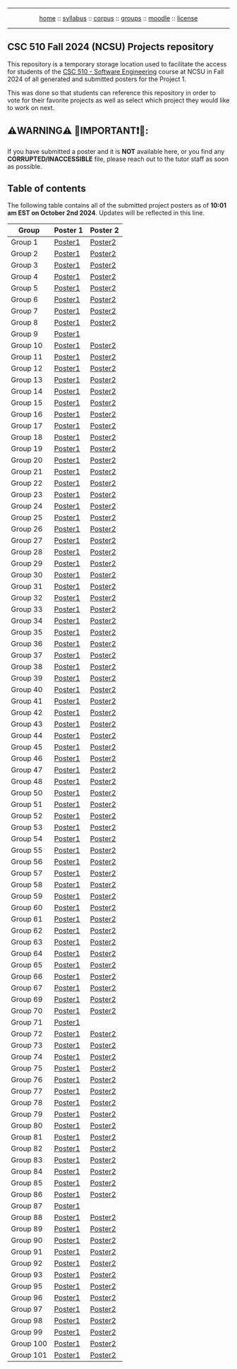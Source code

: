 <hr>
<div style="text-align:center;">
<a href="index.html">home</a>
:: <a href="syllabus.html">syllabus</a>
:: <a href="https://docs.google.com/spreadsheets/d/17AdVB6rGsKSf8Ut6gG5RD01IngOLjQvVxFdkSS76cYY/edit?usp=sharing">corpus</a> 
:: <a href="https://docs.google.com/spreadsheets/d/1as_d35pZSKT1zcVWEcqa59AaU7AmNYHpDvdlkdgaCdI/edit?gid=0#gid=0">groups</a> 
:: <a href="https://moodle-courses2425.wolfware.ncsu.edu/course/view.php?id=4180&bp=s">moodle</a>
:: <a href="https://github.com/txt/se24fall/blob/main/LICENSE">license</a>  </p>
</div>
<hr>

## CSC 510 Fall 2024 (NCSU) Projects repository
This repository is a temporary storage location used to facilitate the access for students of the [CSC 510 - Software Engineering](https://txt.github.io/se24fall/) course at NCSU in Fall 2024 of all generated and submitted posters for the Project 1. 

This was done so that students can reference this repository in order to vote for their favorite projects as well as select which project they would like to work on next.

## ⚠️**WARNING**⚠️ 🔴IMPORTANT❗🔴: 

If you have submitted a poster and it is **NOT** available here, or you find any **CORRUPTED/INACCESSIBLE** file, please reach out to the tutor staff as soon as possible.


## Table of contents

The following table contains all of the submitted project posters as of **10:01 am EST on October 2nd 2024**. Updates will be reflected in this line.


| Group  | Poster 1 | Poster 2 |
| ---------- | -------- | -------- |
|  Group 1  |  [Poster1](./Posters/Group1/Group1_Poster1.pdf)  |  [Poster2](./Posters/Group1/Group1_Poster2.pdf)  |
|  Group 2  |  [Poster1](./Posters/Group2/Group2_Poster1.pdf)  |  [Poster2](./Posters/Group2/Group2_Poster2.pdf)  |
|  Group 3  |  [Poster1](./Posters/Group3/Group3_Poster1.pdf)  |  [Poster2](./Posters/Group3/Group3_Poster2.pdf)  |
|  Group 4  |  [Poster1](./Posters/Group4/Group4_Poster1.pdf)  |  [Poster2](./Posters/Group4/Group4_Poster2.pdf)  |
|  Group 5  |  [Poster1](./Posters/Group5/Group5_Poster1.pdf)  |  [Poster2](./Posters/Group5/Group5_Poster2.pdf)  |
|  Group 6  |  [Poster1](./Posters/Group6/Group6_Poster1.pdf)  |  [Poster2](./Posters/Group6/Group6_Poster2.pdf)  |
|  Group 7  |  [Poster1](./Posters/Group7/Group7_Poster1.pdf)  |  [Poster2](./Posters/Group7/Group7_Poster2.pdf)  |
|  Group 8  |  [Poster1](./Posters/Group8/Group8_Poster1.pdf)  |  [Poster2](./Posters/Group8/Group8_Poster2.pdf)  |
|  Group 9  |  [Poster1](./Posters/Group9/Group9_Poster1.pdf)  |    |
|  Group 10  |  [Poster1](./Posters/Group10/Group10_Poster1.pdf)  |  [Poster2](./Posters/Group10/Group10_Poster2.pdf)  |
|  Group 11  |  [Poster1](./Posters/Group11/Group11_Poster1.pdf)  |  [Poster2](./Posters/Group11/Group11_Poster2.pdf)  |
|  Group 12  |  [Poster1](./Posters/Group12/Group12_Poster1.pdf)  |  [Poster2](./Posters/Group12/Group12_Poster2.pdf)  |
|  Group 13  |  [Poster1](./Posters/Group13/Group13_Poster1.pdf)  |  [Poster2](./Posters/Group13/Group13_Poster2.pdf)  |
|  Group 14  |  [Poster1](./Posters/Group14/Group14_Poster1.pdf)  |  [Poster2](./Posters/Group14/Group14_Poster2.pdf)  |
|  Group 15  |  [Poster1](./Posters/Group15/Group15_Poster1.pdf)  |  [Poster2](./Posters/Group15/Group15_Poster2.pdf)  |
|  Group 16  |  [Poster1](./Posters/Group16/Group16_Poster1.pdf)  |  [Poster2](./Posters/Group16/Group16_Poster2.pdf)  |
|  Group 17  |  [Poster1](./Posters/Group17/Group17_Poster1.pdf)  |  [Poster2](./Posters/Group17/Group17_Poster2.pdf)  |
|  Group 18  |  [Poster1](./Posters/Group18/Group18_Poster1.pdf)  |  [Poster2](./Posters/Group18/Group18_Poster2.pdf)  |
|  Group 19  |  [Poster1](./Posters/Group19/Group19_Poster1.pdf)  |  [Poster2](./Posters/Group19/Group19_Poster2.pdf)  |
|  Group 20  |  [Poster1](./Posters/Group20/Group20_Poster1.pdf)  |  [Poster2](./Posters/Group20/Group20_Poster2.pdf)  |
|  Group 21  |  [Poster1](./Posters/Group21/Group21_Poster1.pdf)  |  [Poster2](./Posters/Group21/Group21_Poster2.pdf)  |
|  Group 22  |  [Poster1](./Posters/Group22/Group22_Poster1.pdf)  |  [Poster2](./Posters/Group22/Group22_Poster2.pdf)  |
|  Group 23  |  [Poster1](./Posters/Group23/Group23_Poster1.pdf)  |  [Poster2](./Posters/Group23/Group23_Poster2.pdf)  |
|  Group 24  |  [Poster1](./Posters/Group24/Group24_Poster1.pdf)  |  [Poster2](./Posters/Group24/Group24_Poster2.pdf)  |
|  Group 25  |  [Poster1](./Posters/Group25/Group25_Poster1.pdf)  |  [Poster2](./Posters/Group25/Group25_Poster2.pdf)  |
|  Group 26  |  [Poster1](./Posters/Group26/Group26_Poster1.pdf)  |  [Poster2](./Posters/Group26/Group26_Poster2.pdf)  |
|  Group 27  |  [Poster1](./Posters/Group27/Group27_Poster1.pdf)  |  [Poster2](./Posters/Group27/Group27_Poster2.pdf)  |
|  Group 28  |  [Poster1](./Posters/Group28/Group28_Poster1.pdf)  |  [Poster2](./Posters/Group28/Group28_Poster2.pdf)  |
|  Group 29  |  [Poster1](./Posters/Group29/Group29_Poster1.pdf)  |  [Poster2](./Posters/Group29/Group29_Poster2.pdf)  |
|  Group 30  |  [Poster1](./Posters/Group30/Group30_Poster1.pdf)  |  [Poster2](./Posters/Group30/Group30_Poster2.pdf)  |
|  Group 31  |  [Poster1](./Posters/Group31/Group31_Poster1.pdf)  |  [Poster2](./Posters/Group31/Group31_Poster2.pdf)  |
|  Group 32  |  [Poster1](./Posters/Group32/Group32_Poster1.pdf)  |  [Poster2](./Posters/Group32/Group32_Poster2.pdf)  |
|  Group 33  |  [Poster1](./Posters/Group33/Group33_Poster1.pdf)  |  [Poster2](./Posters/Group33/Group33_Poster2.pdf)  |
|  Group 34  |  [Poster1](./Posters/Group34/Group34_Poster1.pdf)  |  [Poster2](./Posters/Group34/Group34_Poster2.pdf)  |
|  Group 35  |  [Poster1](./Posters/Group35/Group35_Poster1.pdf)  |  [Poster2](./Posters/Group35/Group35_Poster2.pdf)  |
|  Group 36  |  [Poster1](./Posters/Group36/Group36_Poster1.pdf)  |  [Poster2](./Posters/Group36/Group36_Poster2.pdf)  |
|  Group 37  |  [Poster1](./Posters/Group37/Group37_Poster1.pdf)  |  [Poster2](./Posters/Group37/Group37_Poster2.pdf)  |
|  Group 38  |  [Poster1](./Posters/Group38/Group38_Poster1.pdf)  |  [Poster2](./Posters/Group38/Group38_Poster2.pdf)  |
|  Group 39  |  [Poster1](./Posters/Group39/Group39_Poster1.pdf)  |  [Poster2](./Posters/Group39/Group39_Poster2.pdf)  |
|  Group 40  |  [Poster1](./Posters/Group40/Group40_Poster1.pdf)  |  [Poster2](./Posters/Group40/Group40_Poster2.pdf)  |
|  Group 41  |  [Poster1](./Posters/Group41/Group41_Poster1.pdf)  |  [Poster2](./Posters/Group41/Group41_Poster2.pdf)  |
|  Group 42  |  [Poster1](./Posters/Group42/Group42_Poster1.pdf)  |  [Poster2](./Posters/Group42/Group42_Poster2.pdf)  |
|  Group 43  |  [Poster1](./Posters/Group43/Group43_Poster1.pdf)  |  [Poster2](./Posters/Group43/Group43_Poster2.pdf)  |
|  Group 44  |  [Poster1](./Posters/Group44/Group44_Poster1.pdf)  |  [Poster2](./Posters/Group44/Group44_Poster2.pdf)  |
|  Group 45  |  [Poster1](./Posters/Group45/Group45_Poster1.pdf)  |  [Poster2](./Posters/Group45/Group45_Poster2.pdf)  |
|  Group 46  |  [Poster1](./Posters/Group46/Group46_Poster1.pdf)  |  [Poster2](./Posters/Group46/Group46_Poster2.pdf)  |
|  Group 47  |  [Poster1](./Posters/Group47/Group47_Poster1.pdf)  |  [Poster2](./Posters/Group47/Group47_Poster2.pdf)  |
|  Group 48  |  [Poster1](./Posters/Group48/Group48_Poster1.pdf)  |  [Poster2](./Posters/Group48/Group48_Poster2.pdf)  |
|  Group 50  |  [Poster1](./Posters/Group50/Group50_Poster1.pdf)  |  [Poster2](./Posters/Group50/Group50_Poster2.pdf)  |
|  Group 51  |  [Poster1](./Posters/Group51/Group51_Poster1.pdf)  |  [Poster2](./Posters/Group51/Group51_Poster2.pdf)  |
|  Group 52  |  [Poster1](./Posters/Group52/Group52_Poster1.pdf)  |  [Poster2](./Posters/Group52/Group52_Poster2.pdf)  |
|  Group 53  |  [Poster1](./Posters/Group53/Group53_Poster1.pdf)  |  [Poster2](./Posters/Group53/Group53_Poster2.pdf)  |
|  Group 54  |  [Poster1](./Posters/Group54/Group54_Poster1.pdf)  |  [Poster2](./Posters/Group54/Group54_Poster2.pdf)  |
|  Group 55  |  [Poster1](./Posters/Group55/Group55_Poster1.pdf)  |  [Poster2](./Posters/Group55/Group55_Poster2.pdf)  |
|  Group 56  |  [Poster1](./Posters/Group56/Group56_Poster1.pdf)  |  [Poster2](./Posters/Group56/Group56_Poster2.pdf)  |
|  Group 57  |  [Poster1](./Posters/Group57/Group57_Poster1.pdf)  |  [Poster2](./Posters/Group57/Group57_Poster2.pdf)  |
|  Group 58  |  [Poster1](./Posters/Group58/Group58_Poster1.pdf)  |  [Poster2](./Posters/Group58/Group58_Poster2.pdf)  |
|  Group 59  |  [Poster1](./Posters/Group59/Group59_Poster1.pdf)  |  [Poster2](./Posters/Group59/Group59_Poster2.pdf)  |
|  Group 60  |  [Poster1](./Posters/Group60/Group60_Poster1.pdf)  |  [Poster2](./Posters/Group60/Group60_Poster2.pdf)  |
|  Group 61  |  [Poster1](./Posters/Group61/Group61_Poster1.pdf)  |  [Poster2](./Posters/Group61/Group61_Poster2.pdf)  |
|  Group 62  |  [Poster1](./Posters/Group62/Group62_Poster1.pdf)  |  [Poster2](./Posters/Group62/Group62_Poster2.pdf)  |
|  Group 63  |  [Poster1](./Posters/Group63/Group63_Poster1.pdf)  |  [Poster2](./Posters/Group63/Group63_Poster2.pdf)  |
|  Group 64  |  [Poster1](./Posters/Group64/Group64_Poster1.pdf)  |  [Poster2](./Posters/Group64/Group64_Poster2.pdf)  |
|  Group 65  |  [Poster1](./Posters/Group65/Group65_Poster1.pdf)  |  [Poster2](./Posters/Group65/Group65_Poster2.pdf)  |
|  Group 66  |  [Poster1](./Posters/Group66/Group66_Poster1.pdf)  |  [Poster2](./Posters/Group66/Group66_Poster2.pdf)  |
|  Group 67  |  [Poster1](./Posters/Group67/Group67_Poster1.pdf)  |  [Poster2](./Posters/Group67/Group67_Poster2.pdf)  |
|  Group 69  |  [Poster1](./Posters/Group69/Group69_Poster1.pdf)  |  [Poster2](./Posters/Group69/Group69_Poster2.pdf)  |
|  Group 70  |  [Poster1](./Posters/Group70/Group70_Poster1.pdf)  |  [Poster2](./Posters/Group70/Group70_Poster2.pdf)  |
|  Group 71  |  [Poster1](./Posters/Group71/Group71_Poster1.pdf)  |    |
|  Group 72  |  [Poster1](./Posters/Group72/Group72_Poster1.pdf)  |  [Poster2](./Posters/Group72/Group72_Poster2.pdf)  |
|  Group 73  |  [Poster1](./Posters/Group73/Group73_Poster1.pdf)  |  [Poster2](./Posters/Group73/Group73_Poster2.pdf)  |
|  Group 74  |  [Poster1](./Posters/Group74/Group74_Poster1.pdf)  |  [Poster2](./Posters/Group74/Group74_Poster2.pdf)  |
|  Group 75  |  [Poster1](./Posters/Group75/Group75_Poster1.pdf)  |  [Poster2](./Posters/Group75/Group75_Poster2.pdf)  |
|  Group 76  |  [Poster1](./Posters/Group76/Group76_Poster1.pdf)  |  [Poster2](./Posters/Group76/Group76_Poster2.pdf)  |
|  Group 77  |  [Poster1](./Posters/Group77/Group77_Poster1.pdf)  |  [Poster2](./Posters/Group77/Group77_Poster2.pdf)  |
|  Group 78  |  [Poster1](./Posters/Group78/Group78_Poster1.png)  |  [Poster2](./Posters/Group78/Group78_Poster2.png)  |
|  Group 79  |  [Poster1](./Posters/Group79/Group79_Poster1.pdf)  |  [Poster2](./Posters/Group79/Group79_Poster2.pdf)  |
|  Group 80  |  [Poster1](./Posters/Group80/Group80_Poster1.pdf)  |  [Poster2](./Posters/Group80/Group80_Poster2.pdf)  |
|  Group 81  |  [Poster1](./Posters/Group81/Group81_Poster1.pdf)  |  [Poster2](./Posters/Group81/Group81_Poster2.pdf)  |
|  Group 82  |  [Poster1](./Posters/Group82/Group82_Poster1.pdf)  |  [Poster2](./Posters/Group82/Group82_Poster2.pdf)  |
|  Group 83  |  [Poster1](./Posters/Group83/Group83_Poster1.pdf)  |  [Poster2](./Posters/Group83/Group83_Poster2.pdf)  |
|  Group 84  |  [Poster1](./Posters/Group84/Group84_Poster1.pdf)  |  [Poster2](./Posters/Group84/Group84_Poster2.pdf)  |
|  Group 85  |  [Poster1](./Posters/Group85/Group85_Poster1.pdf)  |  [Poster2](./Posters/Group85/Group85_Poster2.pdf)  |
|  Group 86  |  [Poster1](./Posters/Group86/Group86_Poster1.pdf)  |  [Poster2](./Posters/Group86/Group86_Poster2.pdf)  |
|  Group 87  |  [Poster1](./Posters/Group87/Group87_Poster1.pdf)  |    |
|  Group 88  |  [Poster1](./Posters/Group88/Group88_Poster1.pdf)  |  [Poster2](./Posters/Group88/Group88_Poster2.pdf)  |
|  Group 89  |  [Poster1](./Posters/Group89/Group89_Poster1.pdf)  |  [Poster2](./Posters/Group89/Group89_Poster2.pdf)  |
|  Group 90  |  [Poster1](./Posters/Group90/Group90_Poster1.png)  |  [Poster2](./Posters/Group90/Group90_Poster2.png)  |
|  Group 91  |  [Poster1](./Posters/Group91/Group91_Poster1.pdf)  |  [Poster2](./Posters/Group91/Group91_Poster2.pdf)  |
|  Group 92  |  [Poster1](./Posters/Group92/Group92_Poster1.pdf)  |  [Poster2](./Posters/Group92/Group92_Poster2.pdf)  |
|  Group 93  |  [Poster1](./Posters/Group93/Group93_Poster1.pdf)  |  [Poster2](./Posters/Group93/Group93_Poster2.pdf)  |
|  Group 95  |  [Poster1](./Posters/Group95/Group95_Poster1.pdf)  |  [Poster2](./Posters/Group95/Group95_Poster2.pdf)  |
|  Group 96  |  [Poster1](./Posters/Group96/Group96_Poster1.pdf)  |  [Poster2](./Posters/Group96/Group96_Poster2.pdf)  |
|  Group 97  |  [Poster1](./Posters/Group97/Group97_Poster1.pdf)  |  [Poster2](./Posters/Group97/Group97_Poster2.pdf)  |
|  Group 98  |  [Poster1](./Posters/Group98/Group98_Poster1.pdf)  |  [Poster2](./Posters/Group98/Group98_Poster2.pdf)  |
|  Group 99  |  [Poster1](./Posters/Group99/Group99_Poster1.pdf)  |  [Poster2](./Posters/Group99/Group99_Poster2.pdf)  |
|  Group 100  |  [Poster1](./Posters/Group100/Group100_Poster1.pdf)  |  [Poster2](./Posters/Group100/Group100_Poster2.pdf)  |
|  Group 101  |  [Poster1](./Posters/Group101/Group101_Poster1.pdf)  |  [Poster2](./Posters/Group101/Group101_Poster2.pdf)  |
